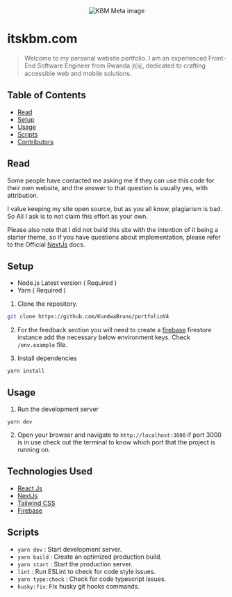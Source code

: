 <p align="center">
  <img src="https://res.cloudinary.com/dxyu6elli/image/upload/v1702290838/meta_ab07nt.png" alt="KBM Meta image" />
</p>

# itskbm.com

> Welcome to my personal website portfolio. I am an experienced Front-End Software Engineer from Rwanda 🇷🇼, dedicated to crafting accessible web and mobile solutions.

## Table of Contents

- [Read](#Read)
- [Setup](#setup)
- [Usage](#usage)
- [Scripts](#Scripts)
- [Contributors](#contributors)

## Read

Some people have contacted me asking me if they can use this code for their own website, and the answer to that question is usually yes, with attribution.

I value keeping my site open source, but as you all know, plagiarism is bad. So All I ask is to not claim this effort as your own.

Please also note that I did not build this site with the intention of it being a starter theme, so if you have questions about implementation, please refer to the Official <a href="https://nextjs.org/" target="_blank">NextJs</a> docs.

## Setup

- Node.js Latest version ( Required )
- Yarn ( Required )

1. Clone the repository.

```bash
git clone https://github.com/KundwaBruno/portfolioV4
```

2. For the feedback section you will need to create a <a href='https://console.firebase.google.com/' target="_blank">firebase</a> firestore instance add the necessary below environment keys. Check `/env.example` file.

3. Install dependencies

```
yarn install
```

## Usage

1. Run the development server

```
yarn dev
```

2. Open your browser and navigate to `http://localhost:3000` if port 3000 is in use check out the terminal to know which port that the project is running on.

## Technologies Used

- <a href="https://react.dev/" target="_blank">React Js</a>
- <a href="https://nextjs.org/" target="_blank">NextJs</a>
- <a href="https://tailwindcss.com/" target="_blank">Tailwind CSS</a>
- <a href="https://ant.design/" target="_blank">Firebase</a>

## Scripts

- `yarn dev` : Start development server.
- `yarn build` : Create an optimized production build.
- `yarn start` : Start the production server.
- `lint` : Run ESLint to check for code style issues.
- `yarn type:check` : Check for code typescript issues.
- `husky:fix`: Fix husky git hooks commands.
